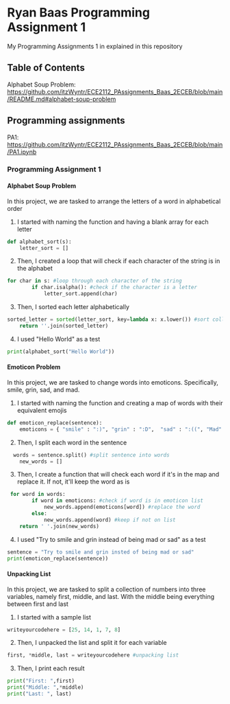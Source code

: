# Ryan Baas Programming Assignment 1

My Programming Assignments 1 in explained in this repository

## Table of Contents
Alphabet Soup Problem: https://github.com/itzWyntr/ECE2112_PAssignments_Baas_2ECEB/blob/main/README.md#alphabet-soup-problem

## Programming assignments

PA1: https://github.com/itzWyntr/ECE2112_PAssignments_Baas_2ECEB/blob/main/PA1.ipynb

### Programming Assignment 1
#### Alphabet Soup Problem
In this project, we are tasked to arrange the letters of a word in alphabetical order

1. I started with naming the function and having a blank array for each letter
```python
def alphabet_sort(s):
    letter_sort = []
```

2. Then, I created a loop that will check if each character of the string is in the alphabet
```python
for char in s: #loop through each character of the string
        if char.isalpha(): #check if the character is a letter
            letter_sort.append(char)
```

3. Then, I sorted each letter alphabetically
```python
sorted_letter = sorted(letter_sort, key=lambda x: x.lower()) #sort collected letters
    return ''.join(sorted_letter)
```

4. I used "Hello World" as a test
```python
print(alphabet_sort("Hello World")) 
```

#### Emoticon Problem
In this project, we are tasked to change words into emoticons. Specifically, smile, grin, sad, and mad.

1. I started with naming the function and creating a map of words with their equivalent emojis
```python
def emoticon_replace(sentence):
    emoticons = { "smile" : ":)", "grin" : ":D",  "sad" : ":((", "Mad" : ">:(" } #emoticon map
```

2. Then, I split each word in the sentence
```python
  words = sentence.split() #split sentence into words
    new_words = []
```

3. Then, I create a function that will check each word if it's in the map and replace it. If not, it'll keep the word as is
```python
 for word in words: 
        if word in emoticons: #check if word is in emoticon list
            new_words.append(emoticons[word]) #replace the word
        else: 
            new_words.append(word) #keep if not on list
    return ' '.join(new_words)
```

4. I used "Try to smile and grin instead of being mad or sad" as a test
```python
sentence = "Try to smile and grin insted of being mad or sad"
print(emoticon_replace(sentence))
```

#### Unpacking List
In this project, we are tasked to split a collection of numbers into three variables, namely first, middle, and last. With the middle being everything between first and last

1. I started with a sample list
```python
writeyourcodehere = [25, 14, 1, 7, 8]
```

2. Then, I unpacked the list and split it for each variable
```python
first, *middle, last = writeyourcodehere #unpacking list
```

3. Then, I print each result
```python
print("First: ",first)
print("Middle: ",*middle)
print("Last: ", last)
```

